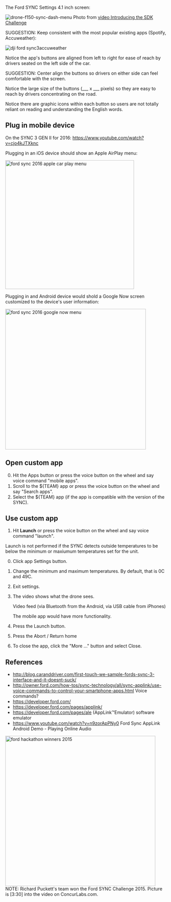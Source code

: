 
The Ford SYNC Settings 4.1 inch screen:

![drone-f150-sync-dash-menu](https://cloud.githubusercontent.com/assets/300046/12867279/36fa7750-cc9e-11e5-860a-1a1dc193bdce.png)
Photo from <a target="_blank" href="https://www.youtube.com/watch?v=_kXoUsqzzMU">
video Introducing the SDK Challenge</a>

   SUGGESTION: Keep consistent with the most popular existing apps (Spotify, Accuweather):

   ![dji ford sync3accuweather](https://cloud.githubusercontent.com/assets/300046/12869696/54fb4882-ccdb-11e5-999c-d838c09b6e52.jpg)

   Notice the app's buttons are aligned from left to right for ease of reach by drivers seated on the left side of the car.

   SUGGESTION: Center align the buttons so drivers on either side can feel comfortable with the screen.

   Notice the large size of the buttons (___ x ___ pixels) so they are easy to reach by drivers concentrating on the road.

   Notice there are graphic icons within each button so users are not totally reliant on reading and understanding the English words.

## Plug in mobile device ###
On the SYNC 3 GEN II for 2016: https://www.youtube.com/watch?v=cjo4kJTXknc

Plugging in an iOS device should show an Apple AirPlay menu:

   <img width="403" alt="ford sync 2016 apple car play menu" src="https://cloud.githubusercontent.com/assets/300046/12874480/918b9ec4-cd89-11e5-839a-18ffe6bdc719.png">

Plugging in and Android device would shold a Google Now screen customized to the device's user information:

   <img width="440" alt="ford sync 2016 google now menu" src="https://cloud.githubusercontent.com/assets/300046/12874476/7de0b756-cd89-11e5-95fc-b64e000b8627.png">


## Open custom app ###

0. Hit the Apps button or press the voice button on the wheel and say voice command "mobile apps".
1. Scroll to the ${TEAM} app or press the voice button on the wheel and say "Search apps".
2. Select the  ${TEAM} app (if the app is compatible with the version of the SYNC).

## Use custom app ###

1. Hit <strong>Launch</strong> or press the voice button on the wheel and say voice command "launch".

  Launch is not performed if the SYNC detects outside temperatures to be below the minimum or maxiumum temperatures set for the unit.

0. Click app Settings button.
1. Change the minimum and maximum temperatures. By default, that is 0C and 49C.
1. Exit settings.
0. The video shows what the drone sees.

   Video feed (via Bluetooth from the Android, via USB cable from iPhones)

   The mobile app would have more functionality.

1. Press the Launch button.
2. Press the Abort / Return home
3. To close the app, click the "More ..." button and select Close.

## References ###

 * http://blog.caranddriver.com/first-touch-we-sample-fords-sync-3-interface-and-it-doesnt-suck/
 * http://owner.ford.com/how-tos/sync-technology/all/sync-applink/use-voice-commands-to-control-your-smartphone-apps.html
    Voice commands?
 * https://developer.ford.com/
 * https://developer.ford.com/pages/applink/
 * https://developer.ford.com/pages/ale (AppLink™Emulator) software emulator
 * https://www.youtube.com/watch?v=n9zorApPNy0  Ford Sync AppLink Android Demo - Playing Online Audio


<a target="_blank" href="http://livestream.com/concur/events/4784185"><img width="470" alt="ford hackathon winners 2015" src="https://cloud.githubusercontent.com/assets/300046/13028289/4b41592e-d228-11e5-9642-17b6beebe033.png"></a>
NOTE: Richard Puckett's team won the Ford SYNC Challenge 2015.
Picture is [3:30] into the video on ConcurLabs.com.
